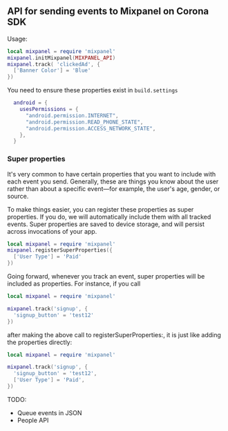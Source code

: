 
API for sending events to Mixpanel on Corona SDK
------

Usage:

```lua
local mixpanel = require 'mixpanel'
mixpanel.initMixpanel(MIXPANEL_API)
mixpanel.track( 'clickedAd', {
  ['Banner Color'] = 'Blue'
})
```

You need to ensure these properties exist in `build.settings`

```lua
  android = {
    usesPermissions = {
      "android.permission.INTERNET",
      "android.permission.READ_PHONE_STATE",
      "android.permission.ACCESS_NETWORK_STATE",
    },
  }
```


### Super properties

It's very common to have certain properties that you want to include with each event you send. Generally, these are things you know about the user rather than about a specific event—for example, the user's age, gender, or source.

To make things easier, you can register these properties as super properties. If you do, we will automatically include them with all tracked events. Super properties are saved to device storage, and will persist across invocations of your app.

```lua
local mixpanel = require 'mixpanel'
mixpanel.registerSuperProperties({
  ['User Type'] = 'Paid'
})
```

Going forward, whenever you track an event, super properties will be included as properties. For instance, if you call

```lua
local mixpanel = require 'mixpanel'

mixpanel.track('signup', {
  'signup_button' = 'test12'
})
```

after making the above call to registerSuperProperties:, it is just like adding the properties directly:

```lua
local mixpanel = require 'mixpanel'

mixpanel.track('signup', {
  'signup_button' = 'test12',
  ['User Type'] = 'Paid',
})
```



 TODO:
 - Queue events in JSON
 - People API
